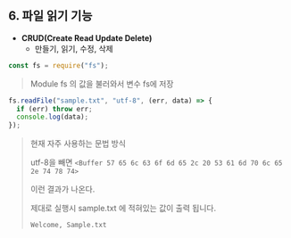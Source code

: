 ## 6. 파일 읽기 기능

- **CRUD(Create Read Update Delete)**
  - 만들기, 읽기, 수정, 삭제

```javascript
const fs = require("fs");
```

> Module fs 의 값을 불러와서 변수 fs에 저장

```javascript
fs.readFile("sample.txt", "utf-8", (err, data) => {
  if (err) throw err;
  console.log(data);
});
```

> 현재 자주 사용하는 문법 방식
>
> utf-8을 빼면 ```<Buffer 57 65 6c 63 6f 6d 65 2c 20 53 61 6d 70 6c 65 2e 74 78 74>```
>
> 이런 결과가 나온다.
>
> 제대로 실행시 sample.txt 에 적혀있는 값이 출력 됩니다.
>
> ```Welcome, Sample.txt```